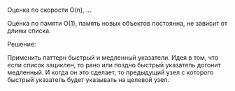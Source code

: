 ```python

```

Оценка по скорости O(n), ...

Оценка по памяти O(1), память новых объектов постоянна, 
не зависит от длины списка.

Решение:

Применить паттерн быстрый и медленный указатели. 
Идея в том, что если список зациклен, 
то рано или поздно быстрый указатель догонит медленный.
И когда он это сделает, то предыдущий узел с которого 
быстрый указатель будет указывать на целевой узел.